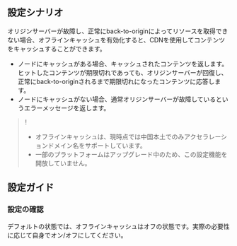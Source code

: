 ## 設定シナリオ

オリジンサーバーが故障し、正常にback-to-originによってリソースを取得できない場合、オフラインキャッシュを有効化すると、CDNを使用してコンテンツをキャッシュすることができます。
- ノードにキャッシュがある場合、キャッシュされたコンテンツを返します。ヒットしたコンテンツが期限切れであっても、オリジンサーバーが回復し、正常にback-to-originされるまで期限切れになったコンテンツに応答します。
- ノードにキャッシュがない場合、通常オリジンサーバーが故障しているというエラーメッセージを返します。

>!
>- オフラインキャッシュは、現時点では中国本土でのみアクセラレーションドメイン名をサポートしています。
>- 一部のプラットフォームはアップグレード中のため、この設定機能を開放していません。

## 設定ガイド

### 設定の確認

デフォルトの状態では、オフラインキャッシュはオフの状態です。実際の必要性に応じて自身でオン/オフにしてください。
![]()







